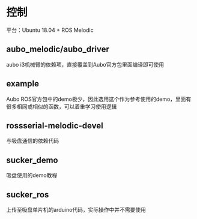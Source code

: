 # 控制
平台：Ubuntu 18.04 + ROS Melodic
## aubo_melodic/aubo_driver
aubo i3机械臂的依赖项，直接覆盖到Aubo官方包里面编译即可使用
## example
Aubo ROS官方包中的demo极少，因此选用这个作为参考使用的demo，里面有很多相同或相似的函数，可以着重学习使用逻辑
## rossserial-melodic-devel
与吸盘通信的依赖代码
## sucker_demo
吸盘使用的demo教程
## sucker_ros
上传至吸盘单片机的arduino代码，实际操作中并不需要使用
